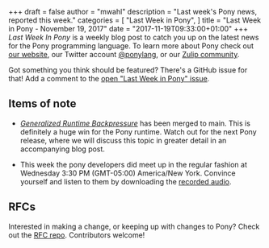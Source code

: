 +++
draft = false
author = "mwahl"
description = "Last week's Pony news, reported this week."
categories = [
    "Last Week in Pony",
]
title = "Last Week in Pony - November 19, 2017"
date = "2017-11-19T09:33:00+01:00"
+++
_Last Week In Pony_ is a weekly blog post to catch you up on the latest news for the Pony programming language. To learn more about Pony check out [our website](https://ponylang.io), our Twitter account [@ponylang](https://twitter.com/ponylang), or our [Zulip community](https://ponylang.zulipchat.com).

Got something you think should be featured? There's a GitHub issue for that! Add a comment to the [open "Last Week in Pony" issue](https://github.com/ponylang/ponylang.github.io/issues?q=is%3Aissue+is%3Aopen+label%3Alast-week-in-pony).
<!--more-->

## Items of note

- [*Generalized Runtime Backpressure*](https://github.com/ponylang/ponyc/commit/1104a6ccc182d94e3ec25afa4a2d028d6c642cc4) has been merged to main. This is definitely a huge win for the Pony runtime. Watch out for the next Pony release, where we will discuss this topic in greater detail in an accompanying blog post.

- This week the pony developers did meet up in the regular fashion at Wednesday 3:30 PM (GMT-05:00) America/New York. Convince yourself and listen to them by downloading the [recorded audio](https://sync-recordings.ponylang.io/r/2017_11_15.m4a).

## RFCs

Interested in making a change, or keeping up with changes to Pony? Check out the [RFC repo](https://github.com/ponylang/rfcs). Contributors welcome!
